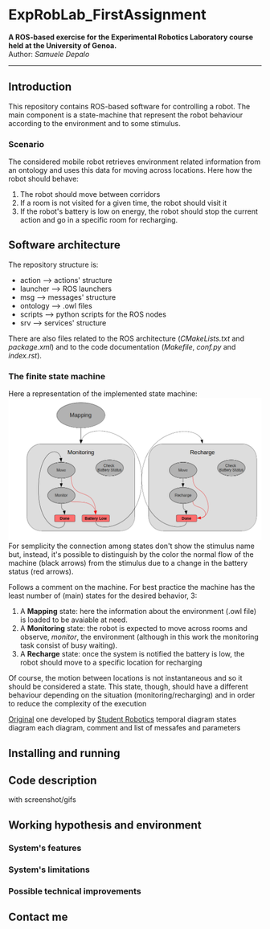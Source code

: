 # ExpRobLab_FirstAssignment

**A ROS-based exercise for the Experimental Robotics Laboratory course held at the University of Genoa.**  
Author: *Samuele Depalo*

---

## Introduction

This repository contains ROS-based software for controlling a robot. The main component is a state-machine that represent the robot behaviour according to the environment and to some stimulus.


### Scenario

The considered mobile robot retrieves environment related information from an ontology and uses this data for moving across locations. 
Here how the robot should behave:
1. The robot should move between corridors
2. If a room is not visited for a given time, the robot should visit it
3. If the robot's battery is low on energy, the robot should stop the current action and go in a specific room for recharging.



## Software architecture 

The repository structure is:
- action --> actions' structure
- launcher --> ROS launchers
- msg --> messages' structure 
- ontology --> .owl files
- scripts --> python scripts for the ROS nodes
- srv --> services' structure

There are also files related to the ROS architecture (*CMakeLists.txt* and *package.xml*) and to the code documentation (*Makefile*, *conf.py* and *index.rst*).

### The finite state machine
Here a representation of the implemented state machine:
![state_machine](images/state_diagram.png)  
For semplicity the connection among states don't show the stimulus name but, instead, it's possible to distinguish by the color the normal flow of the machine (black arrows) from the stimulus due to a change in the battery status (red arrows). 

Follows a comment on the machine.
For best practice the machine has the least number of (main) states for the desired behavior, 3:
1. A **Mapping** state: here the information about the environment (.owl file) is loaded to be avaiable at need.
2. A **Monitoring** state: the robot is expected to move across rooms and observe, *monitor*, the environment (although in this work the monitoring task consist of busy waiting).
3. A **Recharge** state: once the system is notified the battery is low, the robot should move to a specific location for recharging  

Of course, the motion between locations is not instantaneous and so it should be considered a state. This state, though, should have a different behaviour depending on the situation (monitoring/recharging) and in order to reduce the complexity of the execution



[Original](https://github.com/CarmineD8/python_simulator) one developed by [Student Robotics](https://studentrobotics.org/) 
temporal diagram
states diagram
each diagram, comment and list of messafes and parameters

## Installing and running

## Code description
with screenshot/gifs

## Working hypothesis and environment
### System's features
### System's limitations
### Possible technical improvements

## Contact me
